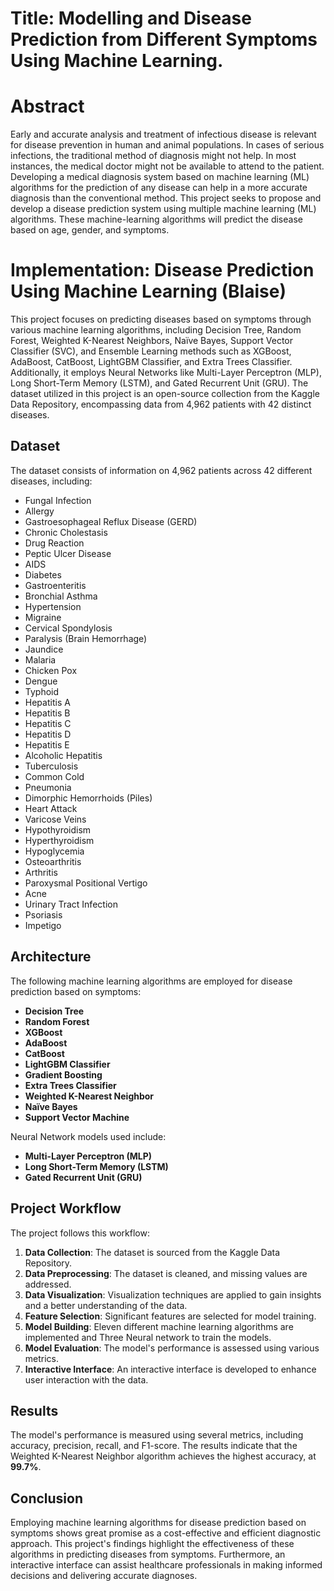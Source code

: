 # Title: Modelling and Disease Prediction from Different Symptoms Using Machine Learning.

# Abstract

Early and accurate analysis and treatment of infectious disease is relevant
for disease prevention in human and animal populations. In cases of serious infections,
the traditional method of diagnosis might not help. In most instances, the medical doctor
might not be available to attend to the patient. Developing a medical diagnosis system
based on machine learning (ML) algorithms for the prediction of any disease can help in
a more accurate diagnosis than the conventional method. This project seeks to propose
and develop a disease prediction system using multiple machine learning (ML)
algorithms. These machine-learning algorithms will predict the disease based on age,
gender, and symptoms.


# Implementation: Disease Prediction Using Machine Learning (Blaise)

This project focuses on predicting diseases based on symptoms through various machine learning algorithms, including Decision Tree, Random Forest, Weighted K-Nearest Neighbors, Naïve Bayes, Support Vector Classifier (SVC), and Ensemble Learning methods such as XGBoost, AdaBoost, CatBoost, LightGBM Classifier, and Extra Trees Classifier. Additionally, it employs Neural Networks like Multi-Layer Perceptron (MLP), Long Short-Term Memory (LSTM), and Gated Recurrent Unit (GRU). The dataset utilized in this project is an open-source collection from the Kaggle Data Repository, encompassing data from 4,962 patients with 42 distinct diseases.

## Dataset

The dataset consists of information on 4,962 patients across 42 different diseases, including:

- Fungal Infection
- Allergy
- Gastroesophageal Reflux Disease (GERD)
- Chronic Cholestasis
- Drug Reaction
- Peptic Ulcer Disease
- AIDS
- Diabetes
- Gastroenteritis
- Bronchial Asthma
- Hypertension
- Migraine
- Cervical Spondylosis
- Paralysis (Brain Hemorrhage)
- Jaundice
- Malaria
- Chicken Pox
- Dengue
- Typhoid
- Hepatitis A
- Hepatitis B
- Hepatitis C
- Hepatitis D
- Hepatitis E
- Alcoholic Hepatitis
- Tuberculosis
- Common Cold
- Pneumonia
- Dimorphic Hemorrhoids (Piles)
- Heart Attack
- Varicose Veins
- Hypothyroidism
- Hyperthyroidism
- Hypoglycemia
- Osteoarthritis
- Arthritis
- Paroxysmal Positional Vertigo
- Acne
- Urinary Tract Infection
- Psoriasis
- Impetigo

## Architecture

The following machine learning algorithms are employed for disease prediction based on symptoms:

- **Decision Tree**
- **Random Forest**
- **XGBoost**
- **AdaBoost**
- **CatBoost**
- **LightGBM Classifier**
- **Gradient Boosting**
- **Extra Trees Classifier**
- **Weighted K-Nearest Neighbor**
- **Naïve Bayes**
- **Support Vector Machine**

Neural Network models used include:

- **Multi-Layer Perceptron (MLP)**
- **Long Short-Term Memory (LSTM)**
- **Gated Recurrent Unit (GRU)**

## Project Workflow

The project follows this workflow:

1. **Data Collection**: The dataset is sourced from the Kaggle Data Repository.
2. **Data Preprocessing**: The dataset is cleaned, and missing values are addressed.
3. **Data Visualization**: Visualization techniques are applied to gain insights and a better understanding of the data.
4. **Feature Selection**: Significant features are selected for model training.
5. **Model Building**: Eleven different machine learning algorithms are implemented  and Three Neural network to train the models.
6. **Model Evaluation**: The model's performance is assessed using various metrics.
7. **Interactive Interface**: An interactive interface is developed to enhance user interaction with the data.

## Results

The model's performance is measured using several metrics, including accuracy, precision, recall, and F1-score. The results indicate that the Weighted K-Nearest Neighbor algorithm achieves the highest accuracy, at **99.7%**.

## Conclusion

Employing machine learning algorithms for disease prediction based on symptoms shows great promise as a cost-effective and efficient diagnostic approach. This project's findings highlight the effectiveness of these algorithms in predicting diseases from symptoms. Furthermore, an interactive interface can assist healthcare professionals in making informed decisions and delivering accurate diagnoses.
